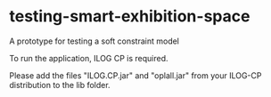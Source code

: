 # testing-smart-exhibition-space
A prototype for testing a soft constraint model

To run the application, ILOG CP is required.

Please add the files "ILOG.CP.jar" and "oplall.jar" from your ILOG-CP distribution 
to the lib folder.
